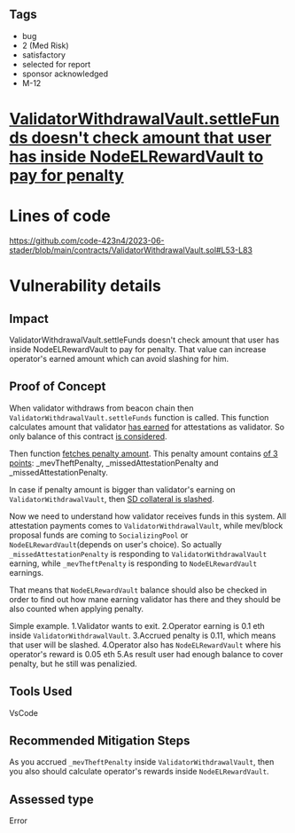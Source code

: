 ## Tags

- bug
- 2 (Med Risk)
- satisfactory
- selected for report
- sponsor acknowledged
- M-12

# [ValidatorWithdrawalVault.settleFunds doesn't check amount that user has inside NodeELRewardVault to pay for penalty](https://github.com/code-423n4/2023-06-stader-findings/issues/84) 

# Lines of code

https://github.com/code-423n4/2023-06-stader/blob/main/contracts/ValidatorWithdrawalVault.sol#L53-L83


# Vulnerability details

## Impact
ValidatorWithdrawalVault.settleFunds doesn't check amount that user has inside NodeELRewardVault to pay for penalty. That value can increase operator's earned amount which can avoid slashing for him.

## Proof of Concept
When validator withdraws from beacon chain then `ValidatorWithdrawalVault.settleFunds` function is called. This function calculates amount that validator [has earned](https://github.com/code-423n4/2023-06-stader/blob/main/contracts/ValidatorWithdrawalVault.sol#L62) for attestations as validator. So only balance of this contract [is considered](https://github.com/code-423n4/2023-06-stader/blob/main/contracts/ValidatorWithdrawalVault.sol#L99).

Then function [fetches penalty amount](https://github.com/code-423n4/2023-06-stader/blob/main/contracts/ValidatorWithdrawalVault.sol#L64). This penalty amount contains [of 3 points](https://github.com/code-423n4/2023-06-stader/blob/main/contracts/Penalty.sol#L111): _mevTheftPenalty, _missedAttestationPenalty and _missedAttestationPenalty.

In case if penalty amount is bigger than validator's earning on `ValidatorWithdrawalVault`, then [SD collateral is slashed](https://github.com/code-423n4/2023-06-stader/blob/main/contracts/ValidatorWithdrawalVault.sol#L66-L69).

Now we need to understand how validator receives funds in this system. All attestation payments comes to `ValidatorWithdrawalVault`, while mev/block proposal funds are coming to `SocializingPool` or `NodeELRewardVault`(depends on user's choice). So actually `_missedAttestationPenalty` is responding to `ValidatorWithdrawalVault` earning, while `_mevTheftPenalty` is responding to `NodeELRewardVault` earnings.

That means that `NodeELRewardVault` balance should also be checked in order to find out how mane earning validator has there and they should be also counted when applying penalty.

Simple example.
1.Validator wants to exit.
2.Operator earning is 0.1 eth inside `ValidatorWithdrawalVault`.
3.Accrued penalty is 0.11, which means that user will be slashed.
4.Operator also has `NodeELRewardVault` where his operator's reward is 0.05 eth
5.As result user had enough balance to cover penalty, but he still was penalizied.
## Tools Used
VsCode
## Recommended Mitigation Steps
As you accrued `_mevTheftPenalty` inside `ValidatorWithdrawalVault`, then you also should calculate operator's rewards inside `NodeELRewardVault`.


## Assessed type

Error